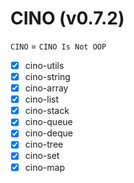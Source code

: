 # CINO (v0.7.2)

`CINO` = `CINO Is Not OOP`

- [x] cino-utils
- [x] cino-string
- [x] cino-array
- [x] cino-list
- [x] cino-stack
- [x] cino-queue
- [x] cino-deque
- [x] cino-tree
- [x] cino-set
- [x] cino-map